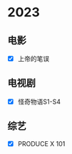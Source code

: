 # 2023

## 电影

- [x] 上帝的笔误 <!-- 1.2 -->

## 电视剧

- [x] 怪奇物语S1-S4 <!-- 1.7 -->

## 综艺

- [x] PRODUCE X 101